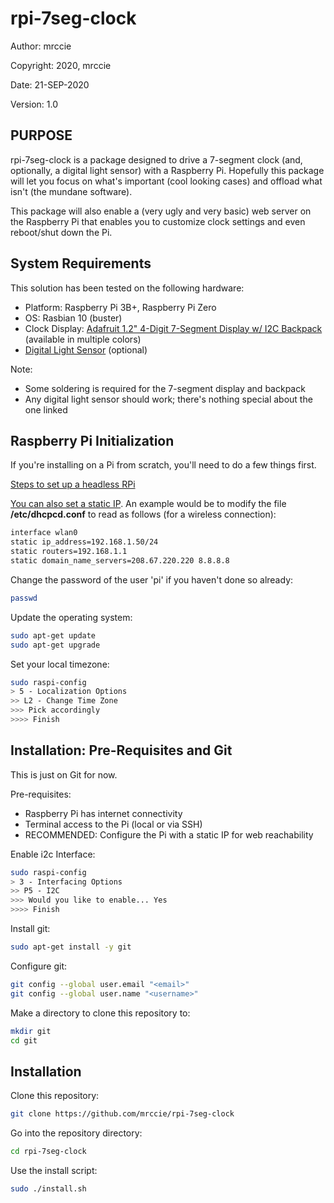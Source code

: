 # rpi-7seg-clock


Author: mrccie

Copyright: 2020, mrccie

Date: 21-SEP-2020

Version: 1.0


## PURPOSE

rpi-7seg-clock is a package designed to drive a 7-segment clock (and, optionally, a digital light sensor) with a Raspberry Pi.  Hopefully this package will let you focus on what's important (cool looking cases) and offload what isn't (the mundane software).

This package will also enable a (very ugly and very basic) web server on the Raspberry Pi that enables you to customize clock settings and even reboot/shut down the Pi.


## System Requirements

This solution has been tested on the following hardware:
- Platform: Raspberry Pi 3B+, Raspberry Pi Zero
- OS: Rasbian 10 (buster)
- Clock Display: [Adafruit 1.2" 4-Digit 7-Segment Display w/ I2C Backpack](https://www.adafruit.com/product/1270) (available in multiple colors)
- [Digital Light Sensor](https://www.amazon.com/gp/product/B00NLA4D4U/ref=ppx_yo_dt_b_asin_title_o02_s01?ie=UTF8&psc=1) (optional)

Note:
- Some soldering is required for the 7-segment display and backpack
- Any digital light sensor should work; there's nothing special about the one linked


## Raspberry Pi Initialization

If you're installing on a Pi from scratch, you'll need to do a few things first.

[Steps to set up a headless RPi](https://www.tomshardware.com/reviews/raspberry-pi-headless-setup-how-to,6028.html)

[You can also set a static IP](https://www.raspberrypi.org/documentation/configuration/tcpip/).  An example would be to modify the file <b>/etc/dhcpcd.conf</b> to read as follows (for a wireless connection):
```sh
interface wlan0
static ip_address=192.168.1.50/24    
static routers=192.168.1.1
static domain_name_servers=208.67.220.220 8.8.8.8
```

Change the password of the user 'pi' if you haven't done so already:
```sh
passwd
```

Update the operating system:
```sh
sudo apt-get update
sudo apt-get upgrade
```

Set your local timezone:
```sh
sudo raspi-config
> 5 - Localization Options
>> L2 - Change Time Zone
>>> Pick accordingly
>>>> Finish
```


## Installation: Pre-Requisites and Git

This is just on Git for now.

Pre-requisites:
- Raspberry Pi has internet connectivity
- Terminal access to the Pi (local or via SSH)
- RECOMMENDED: Configure the Pi with a static IP for web reachability

Enable i2c Interface:
```sh
sudo raspi-config
> 3 - Interfacing Options
>> P5 - I2C
>>> Would you like to enable... Yes
>>>> Finish
```

Install git:
```sh
sudo apt-get install -y git
```

Configure git:
```sh
git config --global user.email "<email>"
git config --global user.name "<username>"
```

Make a directory to clone this repository to:
```sh
mkdir git
cd git
```


## Installation

Clone this repository:
```sh
git clone https://github.com/mrccie/rpi-7seg-clock
```

Go into the repository directory:
```sh
cd rpi-7seg-clock
```

Use the install script:
```sh
sudo ./install.sh
```
